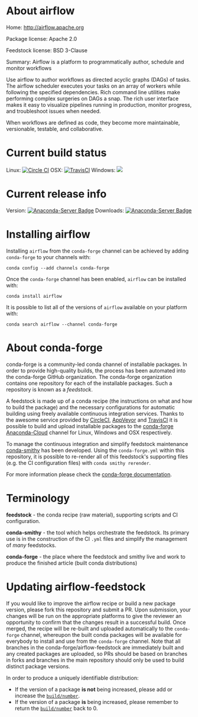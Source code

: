 About airflow
=============

Home: http://airflow.apache.org

Package license: Apache 2.0

Feedstock license: BSD 3-Clause

Summary: Airflow is a platform to programmatically author, schedule and monitor workflows

Use airflow to author workflows as directed acyclic graphs (DAGs) of tasks. The airflow
scheduler executes your tasks on an array of workers while following the specified
dependencies. Rich command line utilities make performing complex surgeries on DAGs a
snap. The rich user interface makes it easy to visualize pipelines running in
production, monitor progress, and troubleshoot issues when needed.

When workflows are defined as code, they become more maintainable, versionable,
testable, and collaborative.


Current build status
====================

Linux: [![Circle CI](https://circleci.com/gh/conda-forge/airflow-feedstock.svg?style=shield)](https://circleci.com/gh/conda-forge/airflow-feedstock)
OSX: [![TravisCI](https://travis-ci.org/conda-forge/airflow-feedstock.svg?branch=master)](https://travis-ci.org/conda-forge/airflow-feedstock)
Windows: ![](https://cdn.rawgit.com/conda-forge/conda-smithy/90845bba35bec53edac7a16638aa4d77217a3713/conda_smithy/static/disabled.svg)

Current release info
====================
Version: [![Anaconda-Server Badge](https://anaconda.org/conda-forge/airflow/badges/version.svg)](https://anaconda.org/conda-forge/airflow)
Downloads: [![Anaconda-Server Badge](https://anaconda.org/conda-forge/airflow/badges/downloads.svg)](https://anaconda.org/conda-forge/airflow)

Installing airflow
==================

Installing `airflow` from the `conda-forge` channel can be achieved by adding `conda-forge` to your channels with:

```
conda config --add channels conda-forge
```

Once the `conda-forge` channel has been enabled, `airflow` can be installed with:

```
conda install airflow
```

It is possible to list all of the versions of `airflow` available on your platform with:

```
conda search airflow --channel conda-forge
```


About conda-forge
=================

conda-forge is a community-led conda channel of installable packages.
In order to provide high-quality builds, the process has been automated into the
conda-forge GitHub organization. The conda-forge organization contains one repository
for each of the installable packages. Such a repository is known as a *feedstock*.

A feedstock is made up of a conda recipe (the instructions on what and how to build
the package) and the necessary configurations for automatic building using freely
available continuous integration services. Thanks to the awesome service provided by
[CircleCI](https://circleci.com/), [AppVeyor](http://www.appveyor.com/)
and [TravisCI](https://travis-ci.org/) it is possible to build and upload installable
packages to the [conda-forge](https://anaconda.org/conda-forge)
[Anaconda-Cloud](http://docs.anaconda.org/) channel for Linux, Windows and OSX respectively.

To manage the continuous integration and simplify feedstock maintenance
[conda-smithy](http://github.com/conda-forge/conda-smithy) has been developed.
Using the ``conda-forge.yml`` within this repository, it is possible to re-render all of
this feedstock's supporting files (e.g. the CI configuration files) with ``conda smithy rerender``.

For more information please check the [conda-forge documentation](https://conda-forge.org/docs/).

Terminology
===========

**feedstock** - the conda recipe (raw material), supporting scripts and CI configuration.

**conda-smithy** - the tool which helps orchestrate the feedstock.
                   Its primary use is in the construction of the CI ``.yml`` files
                   and simplify the management of *many* feedstocks.

**conda-forge** - the place where the feedstock and smithy live and work to
                  produce the finished article (built conda distributions)


Updating airflow-feedstock
==========================

If you would like to improve the airflow recipe or build a new
package version, please fork this repository and submit a PR. Upon submission,
your changes will be run on the appropriate platforms to give the reviewer an
opportunity to confirm that the changes result in a successful build. Once
merged, the recipe will be re-built and uploaded automatically to the
`conda-forge` channel, whereupon the built conda packages will be available for
everybody to install and use from the `conda-forge` channel.
Note that all branches in the conda-forge/airflow-feedstock are
immediately built and any created packages are uploaded, so PRs should be based
on branches in forks and branches in the main repository should only be used to
build distinct package versions.

In order to produce a uniquely identifiable distribution:
 * If the version of a package **is not** being increased, please add or increase
   the [``build/number``](http://conda.pydata.org/docs/building/meta-yaml.html#build-number-and-string).
 * If the version of a package **is** being increased, please remember to return
   the [``build/number``](http://conda.pydata.org/docs/building/meta-yaml.html#build-number-and-string)
   back to 0.